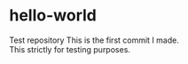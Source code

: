 # hello-world
Test repository
This is the first commit I made.     
This strictly for testing purposes.
